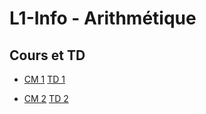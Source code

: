 # L1-Info - Arithmétique

## Cours et TD

* [CM 1]( L1-Info-Arith/S2-Arith-CM1.ipynb ) [TD 1]( L1-Info-Arith/S2-Arith-TD1.ipynb )

* [CM 2]() [TD 2]()

